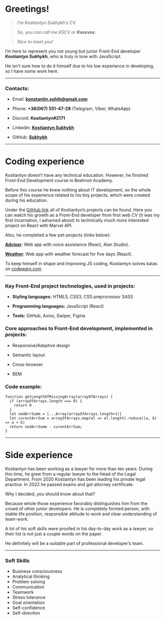 # Greetings!


>*I&#8217;m Kostiantyn Sukhykh&#8217;s CV.*

>*So, you can call me KSCV or **Kseevee**.*

>*Nice to meet you!*


I&#8217;m here to represent you not young but junior Front-End developer ***Kostiantyn Sukhykh***, who is truly in love with JavaScript.

He isn&#8217;t sure how to do it himself due to his low experience in developing, so I have some work here.


****

### Contacts:

* Email: **konstantin.suhih@gmail.com**

* Phone: **+38(067) 551-47-28** (Telegram, Viber, WhatsApp)

* Discord: **Kostiantyn#2171**

* Linkedin: [**Kostiantyn Sukhykh**](https://www.linkedin.com/in/kostiantyn-sukhykh/?locale=en_US)

* GitHub: [**Sukhykh**](https://github.com/Sukhykh)

****

# Coding experience

Kostiantyn doesn&#8217;t have any technical education. However, he finished Front-End Development course in Beetroot Academy.

Before this course he knew nothing about IT development, so the whole scope of his experience related to his tiny projects, which were created during his education.

Under the [GitHub link](https://github.com/Sukhykh/BA_Homework) all of Kostiantyn&#8217;s projects can be found. Here you can watch his growth as a Front-End developer from first web CV (it was my first incarnation, I ashamed about) to technically much more interested project on React with Marvel API.

Also, he completed a few pet-projects (links below):

[**Adviser**](https://adviser-with-react.vercel.app/):
Web app with voice assistance (React, Alan Studio).

[**Weather**](https://weather-with-react.vercel.app/):
Web app with weather forecast for five days (React).

To keep himself in shape and improving JS coding, Kostiantyn solves katas on [codewars.com](https://www.codewars.com/users/rsschool_03e1ccdb41e5780a)

****

### Key Front-End project technologies, used in projects:

*	**Styling languages:** HTML5, CSS3, CSS preprocessor SASS

*	**Programming languages:** JavaScript (React)

*	**Tools:** GitHub, Axios, Swiper, Figma

### Core approaches to Front-End development, implemented in projects:

*	Responsive/Adaptive design

*	Semantic layout

*	Cross-browser

*	BEM

### Code example:

```
function getLengthOfMissingArray(arrayOfArrays) {
  if (arrayOfArrays.length === 0) {
    return 0
  }
  let nedArrSumm = [...Array(arrayOfArrays.length+1)]
  let curentArrSum = arrayOfArrays.map(el => el.length).reduce((a, b) => a + b)
  return nedArrSumm - curentArrSum;
}
```

****

# Side experience

Kostiantyn has been working as a lawyer for more than ten years. During this time, he grew from a regular lawyer to the Head of the Legal Department. From 2020 Kostiantyn has been leading his private legal practice. In 2022 he passed exams and got attorney certificate.

Why I decided, you should know about that? 

Because whole those experience favorably distinguishes him from the crowd of other junior developers. He is completely formed person, with stable life position, responsible attitude to work and clear understanding of team-work.

A lot of his soft skills were proofed in his day-to-day work as a lawyer, so their list is not just a couple words on the paper. 

He definitely will be a suitable part of professional developer&#8217;s team.

****
### Soft Skills
* Business consciousness
* Analytical thinking 
* Problem solving
* Communication 
* Teamwork
* Stress tolerance 
* Goal orientation
* Self-confidence 
* Self-direction


